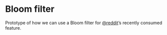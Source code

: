 # Bloom filter

Prototype of how we can use a Bloom filter for
[@reddit](https://github.com/reddit)&rsquo;s recently consumed feature.
